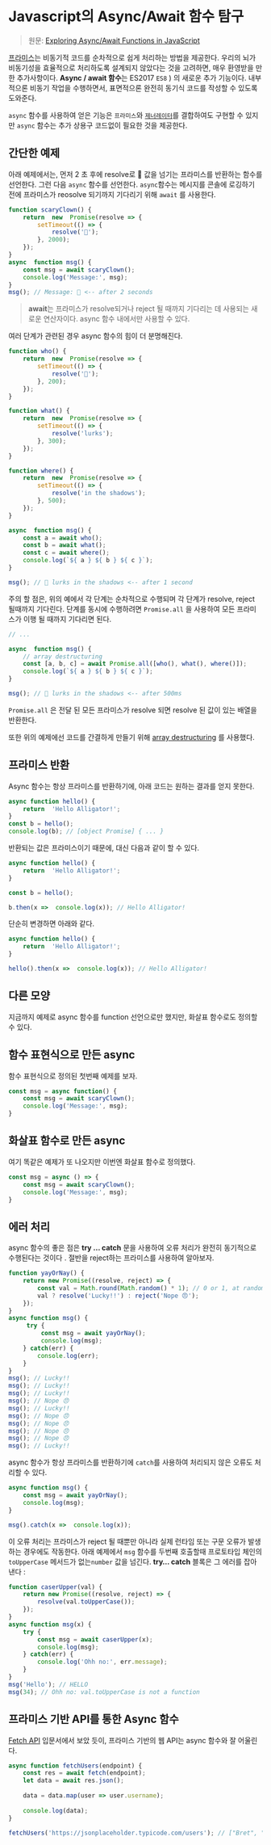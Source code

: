 # Javascript의 Async/Await 함수 탐구

> 원문: [Exploring Async/Await Functions in JavaScript](https://alligator.io/js/async-functions/)

[프라미스](https://alligator.io/js/promises-es6/)는 비동기적 코드를 순차적으로 쉽게 처리하는 방법을 제공한다. 우리의 뇌가 비동기성을 효율적으로 처리하도록 설계되지 않았다는 것을 고려하면, 매우 환영받을 만한 추가사항이다. **Async / await 함수**는 ES2017  `ES8` ) 의 새로운 추가 기능이다. 내부적으론 비동기 작업을 수행하면서, 표면적으론 완전히 동기식 코드를 작성할 수 있도록 도와준다.

`async` 함수를 사용하여 얻은 기능은 `프라미스`와 [`제너레이터`](https://alligator.io/js/generator-functions-es6/)를 결합하여도 구현할 수 있지만 `async` 함수는 추가 상용구 코드없이 필요한 것을 제공한다.

## 간단한 예제

아래 예제에서는, 먼저 2  초 후에 resolve로 🤡 값을 넘기는 프라미스를 반환하는 함수를 선언한다.  그런 다음 `async` 함수를 선언한다.
`async`함수는 메시지를 콘솔에 로깅하기 전에 프라미스가 reosolve 되기까지 기다리기 위해 `await` 를 사용한다.

```js
function scaryClown() {
	return  new  Promise(resolve => {
		setTimeout(() => {
			resolve('🤡');
		}, 2000);
	});
} 
async  function msg() { 
	const msg = await scaryClown();
	console.log('Message:', msg); 
}
msg(); // Message: 🤡 <-- after 2 seconds
```

> **await**는 프라미스가 resolve되거나 reject 될 때까지 기다리는 데 사용되는 새로운 연산자이다. async 함수 내에서만 사용할 수 있다.

여러 단계가 관련된 경우 async 함수의 힘이 더 분명해진다.

```js
function who() {
	return  new  Promise(resolve => {
		setTimeout(() => {
			resolve('🤡');
		}, 200);
	});
}

function what() {
	return  new  Promise(resolve => {
		setTimeout(() => {
			resolve('lurks');
		}, 300);
	});
}

function where() {
	return  new  Promise(resolve => {
		setTimeout(() => {
			resolve('in the shadows');
		}, 500);
	});
}

async  function msg() {
	const a = await who();
	const b = await what();
	const c = await where(); 
	console.log(`${ a } ${ b } ${ c }`);
} 

msg(); // 🤡 lurks in the shadows <-- after 1 second
```

주의 할 점은, 위의 예에서 각 단계는 순차적으로 수행되며 각 단계가 resolve,  reject 될때까지 기다린다. 단계를 동시에 수행하려면 `Promise.all` 을 사용하여 모든 프라미스가 이행 될 때까지 기다리면 된다.

```js
// ...

async  function msg() {
	// array destructuring
	const [a, b, c] = await Promise.all([who(), what(), where()]); 
	console.log(`${ a } ${ b } ${ c }`);
}

msg(); // 🤡 lurks in the shadows <-- after 500ms
```

`Promise.all` 은 전달 된 모든 프라미스가 resolve 되면 resolve 된 값이 있는 배열을 반환한다.

또한 위의 예제에선 코드를 간결하게 만들기 위해 [array destructuring](https://alligator.io/js/object-array-destructuring-es2015/) 를 사용했다.

## 프라미스 반환

Async 함수는 항상 프라미스를 반환하기에, 아래 코드는 원하는 결과를 얻지 못한다.

```js
async function hello() {
	return  'Hello Alligator!';
}
const b = hello();
console.log(b); // [object Promise] { ... }
```

반환되는 값은 프라미스이기 때문에, 대신 다음과 같이 할 수 있다.

```js
async function hello() {
	return  'Hello Alligator!';
}

const b = hello();

b.then(x =>  console.log(x)); // Hello Alligator!
```

단순히 변경하면 아래와 같다.

```js
async function hello() {
	return  'Hello Alligator!';
}

hello().then(x =>  console.log(x)); // Hello Alligator!
```

## 다른 모양

지금까지 예제로 async 함수를 function 선언으로만 했지만, 화살표 함수로도 정의할 수 있다.

## 함수 표현식으로 만든 async

함수 표현식으로 정의된 첫번째 예제를 보자.

```js
const msg = async function() {
	const msg = await scaryClown();
	console.log('Message:', msg);
}
```

## 화살표 함수로 만든 async

여기 똑같은 예제가 또 나오지만 이번엔 화살표 함수로 정의했다.

```js
const msg = async () => {
	const msg = await scaryClown();
	console.log('Message:', msg);
}
```

## 에러 처리

async 함수의 좋은 점은  **try ... catch** 문을 사용하여 오류 처리가 완전히 동기적으로 수행된다는 것이다 . 절반을 reject하는 프라미스를 사용하여 알아보자.

```js
function yayOrNay() {
	return new Promise((resolve, reject) => {
		const val = Math.round(Math.random() * 1); // 0 or 1, at random
		val ? resolve('Lucky!!') : reject('Nope 😠');
	});
} 
async function msg() {
	 try {
		 const msg = await yayOrNay();
		 console.log(msg);
	} catch(err) { 
		console.log(err);
	}
}
msg(); // Lucky!! 
msg(); // Lucky!! 
msg(); // Lucky!! 
msg(); // Nope 😠 
msg(); // Lucky!! 
msg(); // Nope 😠 
msg(); // Nope 😠 
msg(); // Nope 😠 
msg(); // Nope 😠 
msg(); // Lucky!!
```

async 함수가 항상 프라미스를 반환하기에  `catch`를 사용하여  처리되지 않은 오류도 처리할 수 있다.

```js
async function msg() {
	const msg = await yayOrNay();
	console.log(msg);
}

msg().catch(x =>  console.log(x));
```

이 오류 처리는 프라미스가 reject 될 때뿐만 아니라 실제 런타임 또는 구문 오류가 발생하는 경우에도 작동한다. 아래 예제에서 `msg` 함수를 두번째 호출할때 프로토타입 체인의 `toUpperCase` 메서드가 없는`number` 값을 넘긴다. **try… catch** 블록은 그 에러를 잡아 낸다 :

```js
function caserUpper(val) {
	return new Promise((resolve, reject) => {
		resolve(val.toUpperCase());
	});
} 
async function msg(x) {
	try {
		const msg = await caserUpper(x);
		console.log(msg);
	} catch(err) {
		console.log('Ohh no:', err.message);
	}
} 
msg('Hello'); // HELLO
msg(34); // Ohh no: val.toUpperCase is not a function
```

## 프라미스 기반 API를 통한 Async 함수

[Fetch API](https://alligator.io/js/fetch-api#fetch--asyncawait) 입문서에서 보았 듯이, 프라미스 기반의 웹 API는 async 함수와 잘 어울린다.

```js
async function fetchUsers(endpoint) {
	const res = await fetch(endpoint);
	let data = await res.json();
	
	data = data.map(user => user.username);
	
	console.log(data);
} 

fetchUsers('https://jsonplaceholder.typicode.com/users'); // ["Bret", "Antonette", "Samantha", "Karianne", "Kamren", "Leopoldo_Corkery", "Elwyn.Skiles", "Maxime_Nienow", "Delphine", "Moriah.Stanton"]
```